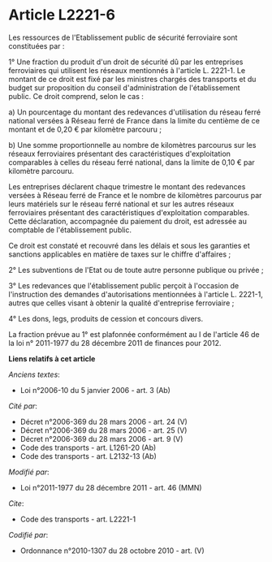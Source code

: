 # Article L2221-6

Les ressources de l'Etablissement public de sécurité ferroviaire sont constituées par : 

1° Une fraction du produit d'un droit de sécurité dû par les entreprises ferroviaires qui utilisent les réseaux mentionnés à
l'article L. 2221-1. Le montant de ce droit est fixé par les ministres chargés des transports et du budget sur proposition du
conseil d'administration de l'établissement public. Ce droit comprend, selon le cas : 

a) Un pourcentage du montant des redevances d'utilisation du réseau ferré national versées à Réseau ferré de France dans la
limite du centième de ce montant et de 0,20 € par kilomètre parcouru ; 

b) Une somme proportionnelle au nombre de kilomètres parcourus sur les réseaux ferroviaires présentant des caractéristiques
d'exploitation comparables à celles du réseau ferré national, dans la limite de 0,10 € par kilomètre parcouru. 

Les entreprises déclarent chaque trimestre le montant des redevances versées à Réseau ferré de France et le nombre de
kilomètres parcourus par leurs matériels sur le réseau ferré national et sur les autres réseaux ferroviaires présentant des
caractéristiques d'exploitation comparables. Cette déclaration, accompagnée du paiement du droit, est adressée au comptable
de l'établissement public. 

Ce droit est constaté et recouvré dans les délais et sous les garanties et sanctions applicables en matière de taxes sur le
chiffre d'affaires ; 

2° Les subventions de l'Etat ou de toute autre personne publique ou privée ; 

3° Les redevances que l'établissement public perçoit à l'occasion de l'instruction des demandes d'autorisations mentionnées à
l'article L. 2221-1, autres que celles visant à obtenir la qualité d'entreprise ferroviaire ; 

4° Les dons, legs, produits de cession et concours divers.

La fraction prévue au 1° est plafonnée conformément au I de l'article 46 de la loi n° 2011-1977 du 28 décembre 2011 de
finances pour 2012.

**Liens relatifs à cet article**

_Anciens textes_:

  - Loi n°2006-10 du 5 janvier 2006 - art. 3 (Ab)

_Cité par_:

  - Décret n°2006-369 du 28 mars 2006 - art. 24 (V)
  - Décret n°2006-369 du 28 mars 2006 - art. 25 (V)
  - Décret n°2006-369 du 28 mars 2006 - art. 9 (V)
  - Code des transports - art. L1261-20 (Ab)
  - Code des transports - art. L2132-13 (Ab)

_Modifié par_:

  - Loi n°2011-1977 du 28 décembre 2011 - art. 46 (MMN)

_Cite_:

  - Code des transports - art. L2221-1

_Codifié par_:

  - Ordonnance n°2010-1307 du 28 octobre 2010 - art. (V)
